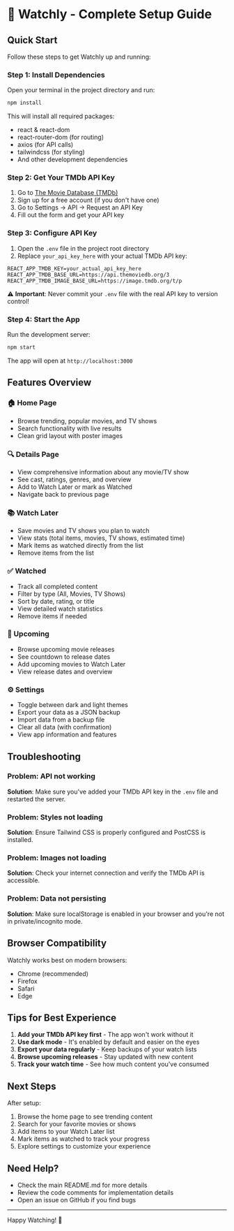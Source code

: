 # 🚀 Watchly - Complete Setup Guide

## Quick Start

Follow these steps to get Watchly up and running:

### Step 1: Install Dependencies

Open your terminal in the project directory and run:

```bash
npm install
```

This will install all required packages:

- react & react-dom
- react-router-dom (for routing)
- axios (for API calls)
- tailwindcss (for styling)
- And other development dependencies

### Step 2: Get Your TMDb API Key

1. Go to [The Movie Database (TMDb)](https://www.themoviedb.org/)
2. Sign up for a free account (if you don't have one)
3. Go to Settings → API → Request an API Key
4. Fill out the form and get your API key

### Step 3: Configure API Key

1. Open the `.env` file in the project root directory
2. Replace `your_api_key_here` with your actual TMDb API key:

```env
REACT_APP_TMDB_KEY=your_actual_api_key_here
REACT_APP_TMDB_BASE_URL=https://api.themoviedb.org/3
REACT_APP_TMDB_IMAGE_BASE_URL=https://image.tmdb.org/t/p
```

⚠️ **Important**: Never commit your `.env` file with the real API key to version control!

### Step 4: Start the App

Run the development server:

```bash
npm start
```

The app will open at `http://localhost:3000`

## Features Overview

### 🏠 Home Page

- Browse trending, popular movies, and TV shows
- Search functionality with live results
- Clean grid layout with poster images

### 🔍 Details Page

- View comprehensive information about any movie/TV show
- See cast, ratings, genres, and overview
- Add to Watch Later or mark as Watched
- Navigate back to previous page

### 📚 Watch Later

- Save movies and TV shows you plan to watch
- View stats (total items, movies, TV shows, estimated time)
- Mark items as watched directly from the list
- Remove items from the list

### ✅ Watched

- Track all completed content
- Filter by type (All, Movies, TV Shows)
- Sort by date, rating, or title
- View detailed watch statistics
- Remove items if needed

### 📅 Upcoming

- Browse upcoming movie releases
- See countdown to release dates
- Add upcoming movies to Watch Later
- View release dates and overview

### ⚙️ Settings

- Toggle between dark and light themes
- Export your data as a JSON backup
- Import data from a backup file
- Clear all data (with confirmation)
- View app information and features

## Troubleshooting

### Problem: API not working

**Solution**: Make sure you've added your TMDb API key in the `.env` file and restarted the server.

### Problem: Styles not loading

**Solution**: Ensure Tailwind CSS is properly configured and PostCSS is installed.

### Problem: Images not loading

**Solution**: Check your internet connection and verify the TMDb API is accessible.

### Problem: Data not persisting

**Solution**: Make sure localStorage is enabled in your browser and you're not in private/incognito mode.

## Browser Compatibility

Watchly works best on modern browsers:

- Chrome (recommended)
- Firefox
- Safari
- Edge

## Tips for Best Experience

1. **Add your TMDb API key first** - The app won't work without it
2. **Use dark mode** - It's enabled by default and easier on the eyes
3. **Export your data regularly** - Keep backups of your watch lists
4. **Browse upcoming releases** - Stay updated with new content
5. **Track your watch time** - See how much content you've consumed

## Next Steps

After setup:

1. Browse the home page to see trending content
2. Search for your favorite movies or shows
3. Add items to your Watch Later list
4. Mark items as watched to track your progress
5. Explore settings to customize your experience

## Need Help?

- Check the main README.md for more details
- Review the code comments for implementation details
- Open an issue on GitHub if you find bugs

---

Happy Watching! 🍿
